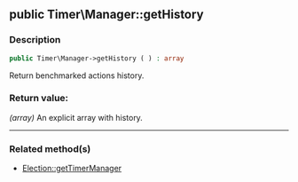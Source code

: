 ## public Timer\Manager::getHistory

### Description    

```php
public Timer\Manager->getHistory ( ) : array
```

Return benchmarked actions history.
    

### Return value:   

*(array)* An explicit array with history.


---------------------------------------

### Related method(s)      

* [Election::getTimerManager](../Election%20Class/public%20Election--getTimerManager.md)    
